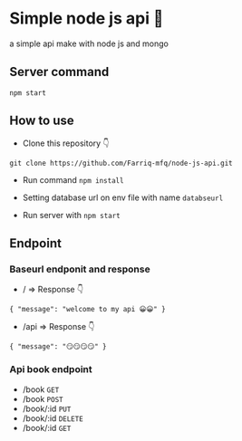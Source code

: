 # Simple node js api 🛴

a simple api make with node js and mongo

## Server command

```
npm start
```

## How to use

- Clone this repository 👇

```
git clone https://github.com/Farriq-mfq/node-js-api.git
```

- Run command `npm install`

- Setting database url on env file with name `databseurl`
- Run server with `npm start`

## Endpoint

### Baseurl endponit and response

- / => Response 👇

`{ "message": "welcome to my api 😀😀" }`

- /api => Response 👇

`{ "message": "😏😏😏😏" }`

### Api book endpoint

- /book `GET`
- /book `POST`
- /book/:id `PUT`
- /book/:id `DELETE`
- /book/:id `GET`
